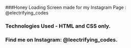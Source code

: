 ###Honey  Loading Screen made for my Instagram Page : @electrifying_codes

### Technologies Used - HTML and CSS only.

### Find me on Instagram: @leectrifying_codes.

[instagram]: https://www.instagram.com/electrifying_codes